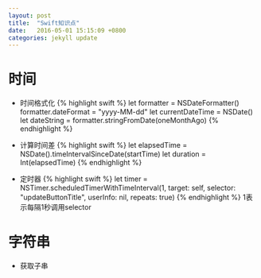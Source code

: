 ```yaml
---
layout: post
title:  "Swift知识点"
date:   2016-05-01 15:15:09 +0800
categories: jekyll update
---
```



时间
===

* 时间格式化
{% highlight swift %}
let formatter = NSDateFormatter()
formatter.dateFormat = "yyyy-MM-dd"
let currentDateTime = NSDate()
let dateString = formatter.stringFromDate(oneMonthAgo)
{% endhighlight %}


* 计算时间差
{% highlight swift %}
let elapsedTime = NSDate().timeIntervalSinceDate(startTime)
let duration = Int(elapsedTime)
{% endhighlight %}


* 定时器
{% highlight swift %}
let timer = NSTimer.scheduledTimerWithTimeInterval(1, target: self, 
            selector: "updateButtonTitle", userInfo: nil, repeats: true)
{% endhighlight %}
1表示每隔1秒调用selector

字符串
===

* 获取子串



